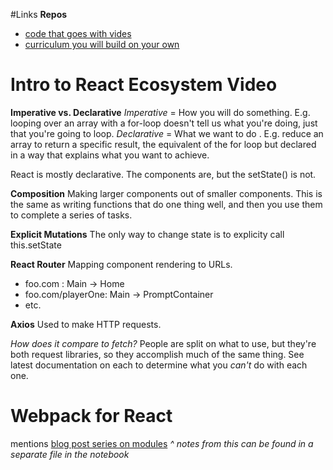 #Links
**Repos**
* [code that goes with
vides](https://github.com/ReactjsProgram/React-Fundamentals)
* [curriculum you will build on your
  own](https://github.com/ReactjsProgram/react-fundamentals-curriculum)

# Intro to React Ecosystem Video
**Imperative vs. Declarative**
*Imperative* = How you will do something. E.g. looping over an array with a
for-loop doesn't tell us what you're doing, just that you're going to loop.
*Declarative* = What we want to do . E.g. reduce an array to return a specific
result, the equivalent of the for loop but declared in a way that explains
what you want to achieve.

React is mostly declarative. The components are, but the setState() is not.

**Composition**
Making larger components out of smaller components. This is the same as
writing functions that do one thing well, and then you use them to complete a
series of tasks. 

**Explicit Mutations**
The only way to change state is to explicity call this.setState

**React Router**
Mapping component rendering to URLs. 
* foo.com : Main -> Home
* foo.com/playerOne: Main -> PromptContainer
* etc.

**Axios**
Used to make HTTP requests. 

*How does it compare to fetch?* People are split on what to use, but they're
both request libraries, so they accomplish much of the same thing. See latest
documentation on each to determine what you *can't* do with each one.

# Webpack for React
mentions [blog post series on modules](https://medium.freecodecamp.com/javascript-modules-a-beginner-s-guide-783f7d7a5fcc#.d5cxrcy81)
*^ notes from this can be found in a separate file in the notebook*
